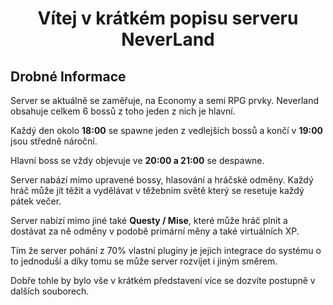 <div align=center>

# Vítej v krátkém popisu serveru NeverLand
</div>

## Drobné Informace
Server se aktuálně se zaměřuje, na Economy a semi RPG prvky.
Neverland obsahuje celkem 6 bossů z toho jeden z nich je hlavní.

Každý den okolo **18:00** se spawne jeden z vedlejších bossů a končí v **19:00** jsou středně nároční.

Hlavní boss se vždy objevuje ve **20:00 a 21:00** se despawne.

Server nabází mimo upravené bossy, hlasování a hráčské odměny.
Každý hráč může jít těžit a vydělávat v těžebním světě který se resetuje každý pátek večer.

Server nabízí mimo jiné také **Questy / Mise**, které může hráč plnit a dostávat za ně odměny v podobě primární měny a také virtuálních XP.

Tím že server pohání z 70% vlastní pluginy je jejich integrace do systému o to jednoduší a díky tomu se může server rozvíjet i jiným směrem.

Dobře tohle by bylo vše v krátkém představení více se dozvíte postupně v dalších souborech.

